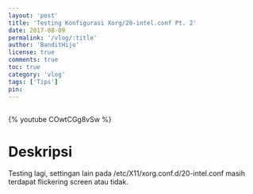 ```yaml
---
layout: 'post'
title: 'Testing Konfigurasi Xorg/20-intel.conf Pt. 2'
date: 2017-08-09
permalink: '/vlog/:title'
author: 'BanditHijo'
license: true
comments: true
toc: true
category: 'vlog'
tags: ['Tips']
pin:
---
```


<div style="margin-top:30px;"></div>

{% youtube COwtCGg8vSw %}

# Deskripsi

Testing lagi, settingan lain pada /etc/X11/xorg.conf.d/20-intel.conf masih terdapat flickering screen atau tidak.
